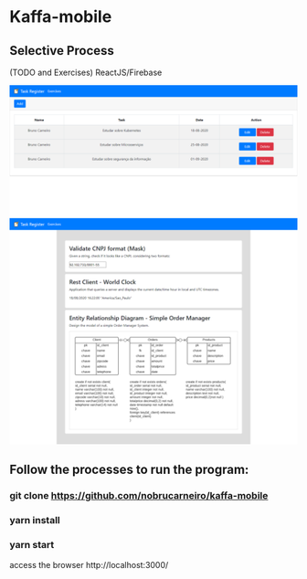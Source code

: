 # Kaffa-mobile

## Selective Process

(TODO and Exercises) ReactJS/Firebase

![crud](https://github.com/nobrucarneiro/kaffa-mobile/blob/master/public/assets/img/crud-1.png)
![Exercises](https://github.com/nobrucarneiro/kaffa-mobile/blob/master/public/assets/img/Exe-1.png)

## Follow the processes to run the program:
### git clone https://github.com/nobrucarneiro/kaffa-mobile
### yarn install
### yarn start

access the browser http://localhost:3000/
